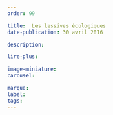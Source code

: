 ```yaml
---
order: 99

title:  Les lessives écologiques
date-publication: 30 avril 2016

description: 

lire-plus:

image-miniature:
carousel: 

marque:
label: 
tags: 
---
```


<!--fin-excerpt-->
<!-- ******************************** -->
<!-- **** début contenu détaillé **** -->



<!-- **** fin contenu détaillé **** -->
<!-- ****************************** -->



